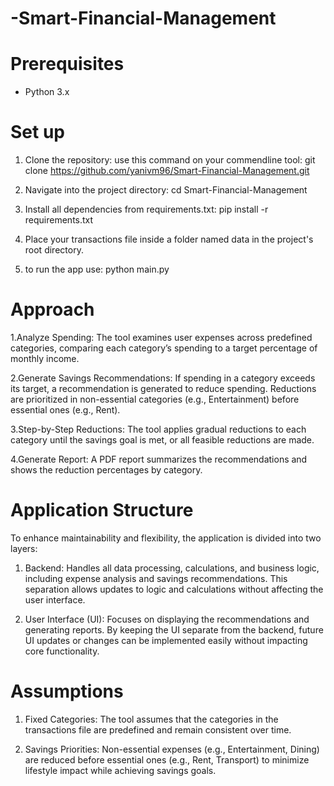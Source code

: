 # -Smart-Financial-Management

# Prerequisites
- Python 3.x

# Set up
1. Clone the repository:
   use this command on your commendline tool: git clone https://github.com/yanivm96/Smart-Financial-Management.git

2. Navigate into the project directory: cd Smart-Financial-Management

3. Install all dependencies from requirements.txt: pip install -r requirements.txt

4. Place your transactions file inside a folder named data in the project's root directory.

5. to run the app use: python main.py 

# Approach
1.Analyze Spending: The tool examines user expenses across predefined categories, comparing each category’s spending to a target percentage of monthly income.

2.Generate Savings Recommendations: If spending in a category exceeds its target, a recommendation is generated to reduce spending. Reductions are prioritized in non-essential categories (e.g., Entertainment) before essential ones (e.g., Rent).

3.Step-by-Step Reductions: The tool applies gradual reductions to each category until the savings goal is met, or all feasible reductions are made.

4.Generate Report: A PDF report summarizes the recommendations and shows the reduction percentages by category.


# Application Structure
To enhance maintainability and flexibility, the application is divided into two layers:

1. Backend: Handles all data processing, calculations, and business logic, including expense analysis and savings recommendations. This separation allows updates to logic and calculations without affecting the user interface.

2. User Interface (UI): Focuses on displaying the recommendations and generating reports. By keeping the UI separate from the backend, future UI updates or changes can be implemented easily without impacting core functionality.


# Assumptions
1. Fixed Categories: The tool assumes that the categories in the transactions file are predefined and remain consistent over time.

2. Savings Priorities: Non-essential expenses (e.g., Entertainment, Dining) are reduced before essential ones (e.g., Rent, Transport) to minimize lifestyle impact while achieving savings goals.
